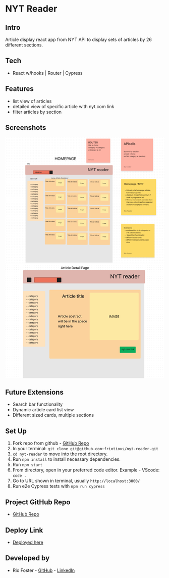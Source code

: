 
# NYT Reader 

## Intro

Article display react app from NYT API to display sets of articles by 26 different sections. 

##  Tech

- React w/hooks | Router | Cypress

## Features

- list view of articles
- detailed view of specific article with nyt.com link
- filter articles by section

## Screenshots

![](ScreenShothomepage.png)
![](ScreenShotdetailpage.png)

## Future Extensions

- Search bar functionality
- Dynamic article card list view
- Different sized cards, multiple sections

## Set Up
1. Fork repo from github -  [GitHub Repo](https://github.com/friotious/nyt-reader)
2. In your terminal: `git clone git@github.com:friotious/nyt-reader.git`
3.  `cd nyt-reader` to move into the root directory.
4. Run `npm install` to install necessary dependencies.
5. Run `npm start`
6. From directory, open in your preferred code editor. Example - VScode: `code .`
6. Go to URL shown in terminal, usually `http://localhost:3000/`
7. Run e2e Cypress tests with `npm run cypress`


## Project GitHub Repo

- [GitHub Repo](https://github.com/friotious/nyt-reader)

## Deploy Link

- [Deployed here]()

## Developed by
- Rio Foster - [GitHub](https://github.com/friotious) - [LinkedIn](https://www.linkedin.com/in/rio-foster-159a37228/)
